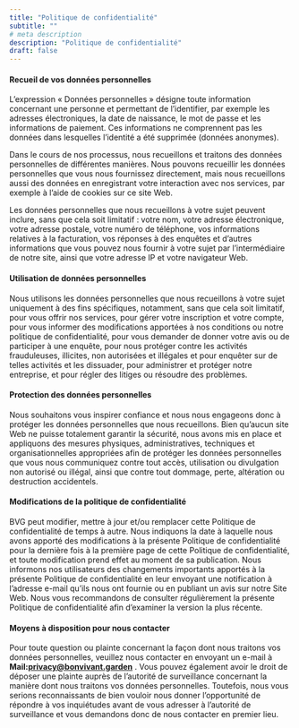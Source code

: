 ```yaml
---
title: "Politique de confidentialité"
subtitle: ""
# meta description
description: "Politique de confidentialité"
draft: false
---
```


#### Recueil de vos données personnelles

L’expression « Données personnelles » désigne toute information concernant une personne et permettant de l’identifier, par exemple les adresses électroniques, la date de naissance, le mot de passe et les informations de paiement. Ces informations ne comprennent pas les données dans lesquelles l’identité a été supprimée (données anonymes).

Dans le cours de nos processus, nous recueillons et traitons des données personnelles de différentes manières. Nous pouvons recueillir les données personnelles que vous nous fournissez directement, mais nous recueillons aussi des données en enregistrant votre interaction avec nos services, par exemple à l’aide de cookies sur ce site Web. 

Les données personnelles que nous recueillons à votre sujet peuvent inclure, sans que cela soit limitatif : votre nom, votre adresse électronique, votre adresse postale, votre numéro de téléphone, vos informations relatives à la facturation, vos réponses à des enquêtes et d’autres informations que vous pouvez nous fournir à votre sujet par l’intermédiaire de notre site, ainsi que votre adresse IP et votre navigateur Web.

#### Utilisation de données personnelles

Nous utilisons les données personnelles que nous recueillons à votre sujet uniquement à des fins spécifiques, notamment, sans que cela soit limitatif, pour vous offrir nos services, pour gérer votre inscription et votre compte, pour vous informer des modifications apportées à nos conditions ou notre politique de confidentialité, pour vous demander de donner votre avis ou de participer à une enquête, pour nous protéger contre les activités frauduleuses, illicites, non autorisées et illégales et pour enquêter sur de telles activités et les dissuader, pour administrer et protéger notre entreprise, et pour régler des litiges ou résoudre des problèmes.

#### Protection des données personnelles

Nous souhaitons vous inspirer confiance et nous nous engageons donc à protéger les données personnelles que nous recueillons. Bien qu’aucun site Web ne puisse totalement garantir la sécurité, nous avons mis en place et appliquons des mesures physiques, administratives, techniques et organisationnelles appropriées afin de protéger les données personnelles que vous nous communiquez contre tout accès, utilisation ou divulgation non autorisé ou illégal, ainsi que contre tout dommage, perte, altération ou destruction accidentels.

#### Modifications de la politique de confidentialité

BVG peut modifier, mettre à jour et/ou remplacer cette Politique de confidentialité de temps à autre. Nous indiquons la date à laquelle nous avons apporté des modifications à la présente Politique de confidentialité pour la dernière fois à la première page de cette Politique de confidentialité, et toute modification prend effet au moment de sa publication. Nous informons nos utilisateurs des changements importants apportés à la présente Politique de confidentialité en leur envoyant une notification à l’adresse e-mail qu’ils nous ont fournie ou en publiant un avis sur notre Site Web. Nous vous recommandons de consulter régulièrement la présente Politique de confidentialité afin d’examiner la version la plus récente.

#### Moyens à disposition pour nous contacter

Pour toute question ou plainte concernant la façon dont nous traitons vos données personnelles, veuillez nous contacter en envoyant un e-mail à  **Mail:[privacy@bonvivant.garden](mailto:privacy@bonvivant.garden)** . Vous pouvez également avoir le droit de déposer une plainte auprès de l’autorité de surveillance concernant la manière dont nous traitons vos données personnelles. Toutefois, nous vous serions reconnaissants de bien vouloir nous donner l’opportunité de répondre à vos inquiétudes avant de vous adresser à l’autorité de surveillance et vous demandons donc de nous contacter en premier lieu.
